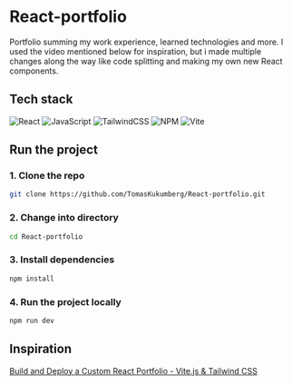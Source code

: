 # React-portfolio
Portfolio summing my work experience, learned technologies and more. I used the video mentioned below for inspiration, but i made multiple changes along the way like code splitting and making my own new React components.

## Tech stack
![React](https://img.shields.io/badge/react-%2320232a.svg?style=for-the-badge&logo=react&logoColor=%2361DAFB)
![JavaScript](https://img.shields.io/badge/javascript-%23323330.svg?style=for-the-badge&logo=javascript&logoColor=%23F7DF1E)
![TailwindCSS](https://img.shields.io/badge/tailwindcss-%2338B2AC.svg?style=for-the-badge&logo=tailwind-css&logoColor=white)
![NPM](https://img.shields.io/badge/NPM-%23CB3837.svg?style=for-the-badge&logo=npm&logoColor=white)
![Vite](https://img.shields.io/badge/vite-%23646CFF.svg?style=for-the-badge&logo=vite&logoColor=white)


## Run the project

### 1. Clone the repo
```bash
git clone https://github.com/TomasKukumberg/React-portfolio.git
```
### 2. Change into directory
```bash
cd React-portfolio
```
### 3. Install dependencies
```bash
npm install
```
### 4. Run the project locally
```bash
npm run dev
```
## Inspiration
[Build and Deploy a Custom React Portfolio - Vite.js & Tailwind CSS](https://youtu.be/22CxRxryQFE)
